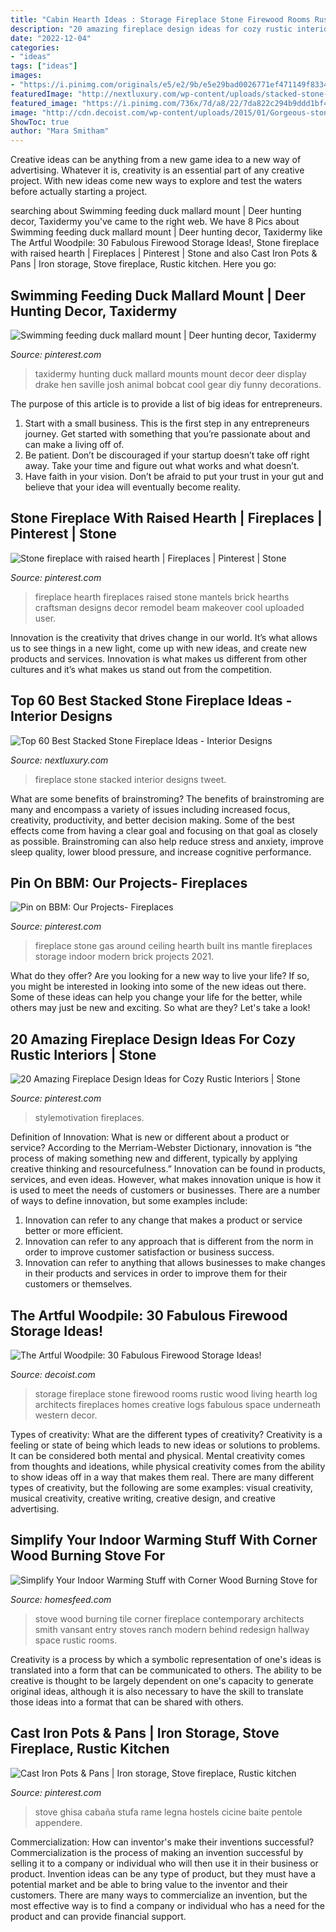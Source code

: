 ```yaml
---
title: "Cabin Hearth Ideas : Storage Fireplace Stone Firewood Rooms Rustic Wood Living Hearth Log Architects Fireplaces Homes Creative Logs Fabulous Space Underneath Western Decor"
description: "20 amazing fireplace design ideas for cozy rustic interiors"
date: "2022-12-04"
categories:
- "ideas"
tags: ["ideas"]
images:
- "https://i.pinimg.com/originals/e5/e2/9b/e5e29bad0026771ef471149f8334b10b.jpg"
featuredImage: "http://nextluxury.com/wp-content/uploads/stacked-stone-fireplace-interior-design.jpg"
featured_image: "https://i.pinimg.com/736x/7d/a8/22/7da822c294b9ddd1bf41ef7aa5c62b4d--fireplace-hearth-fireplace-stone.jpg"
image: "http://cdn.decoist.com/wp-content/uploads/2015/01/Gorgeous-stone-fireplace-with-storage-space-for-logs-underneath.jpg"
ShowToc: true
author: "Mara Smitham"
---
```



Creative ideas can be anything from a new game idea to a new way of advertising. Whatever it is, creativity is an essential part of any creative project. With new ideas come new ways to explore and test the waters before actually starting a project.

	

		
searching about Swimming feeding duck mallard mount | Deer hunting decor, Taxidermy you've came to the right web. We have 8 Pics about Swimming feeding duck mallard mount | Deer hunting decor, Taxidermy like The Artful Woodpile: 30 Fabulous Firewood Storage Ideas!, Stone fireplace with raised hearth | Fireplaces | Pinterest | Stone and also Cast Iron Pots &amp; Pans | Iron storage, Stove fireplace, Rustic kitchen. Here you go:
		
    
## Swimming Feeding Duck Mallard Mount | Deer Hunting Decor, Taxidermy

<img loading=lazy src="https://i.pinimg.com/736x/3d/69/db/3d69db82d4afe64a8bdccc0a66533957--mallard-ducks.jpg" onerror="this.onerror=null;this.src='https://tse2.mm.bing.net/th?id=OIP._hkAHb68ovC7-Mrr7KKK-AHaNK&amp;pid=15.1';" alt="Swimming feeding duck mallard mount | Deer hunting decor, Taxidermy">

_Source: pinterest.com_

>taxidermy hunting duck mallard mounts mount decor deer display drake hen saville josh animal bobcat cool gear diy funny decorations. 

	

The purpose of this article is to provide a list of big ideas for entrepreneurs.
1. Start with a small business. This is the first step in any entrepreneurs journey. Get started with something that you’re passionate about and can make a living off of.
2. Be patient. Don’t be discouraged if your startup doesn’t take off right away. Take your time and figure out what works and what doesn’t.
3. Have faith in your vision. Don’t be afraid to put your trust in your gut and believe that your idea will eventually become reality.

    
## Stone Fireplace With Raised Hearth | Fireplaces | Pinterest | Stone

<img loading=lazy src="https://s-media-cache-ak0.pinimg.com/736x/23/a4/0b/23a40bb311664f606f3d9e4f7c9b29b2--fireplace-hearth-fireplace-redo.jpg" onerror="this.onerror=null;this.src='https://tse2.mm.bing.net/th?id=OIP.OQ2rmV5g94ooy5_Il1F5tAHaJ4&amp;pid=15.1';" alt="Stone fireplace with raised hearth | Fireplaces | Pinterest | Stone">

_Source: pinterest.com_

>fireplace hearth fireplaces raised stone mantels brick hearths craftsman designs decor remodel beam makeover cool uploaded user. 

	

Innovation is the creativity that drives change in our world. It’s what allows us to see things in a new light, come up with new ideas, and create new products and services. Innovation is what makes us different from other cultures and it’s what makes us stand out from the competition.

    
## Top 60 Best Stacked Stone Fireplace Ideas - Interior Designs

<img loading=lazy src="http://nextluxury.com/wp-content/uploads/stacked-stone-fireplace-interior-design.jpg" onerror="this.onerror=null;this.src='https://tse3.mm.bing.net/th?id=OIP.6B5Z39t3ruDPz4FXe8SLfQAAAA&amp;pid=15.1';" alt="Top 60 Best Stacked Stone Fireplace Ideas - Interior Designs">

_Source: nextluxury.com_

>fireplace stone stacked interior designs tweet. 

	

What are some benefits of brainstroming?
The benefits of brainstroming are many and encompass a variety of issues including increased focus, creativity, productivity, and better decision making. Some of the best effects come from having a clear goal and focusing on that goal as closely as possible. Brainstroming can also help reduce stress and anxiety, improve sleep quality, lower blood pressure, and increase cognitive performance.

    
## Pin On BBM: Our Projects- Fireplaces

<img loading=lazy src="https://i.pinimg.com/736x/7d/a8/22/7da822c294b9ddd1bf41ef7aa5c62b4d--fireplace-hearth-fireplace-stone.jpg" onerror="this.onerror=null;this.src='https://tse4.mm.bing.net/th?id=OIP.VpTCpNDGDGIrlZ-sjF0KEAHaFj&amp;pid=15.1';" alt="Pin on BBM: Our Projects- Fireplaces">

_Source: pinterest.com_

>fireplace stone gas around ceiling hearth built ins mantle fireplaces storage indoor modern brick projects 2021. 

	

What do they offer?
Are you looking for a new way to live your life? If so, you might be interested in looking into some of the new ideas out there. Some of these ideas can help you change your life for the better, while others may just be new and exciting. So what are they? Let's take a look!

    
## 20 Amazing Fireplace Design Ideas For Cozy Rustic Interiors | Stone

<img loading=lazy src="https://i.pinimg.com/originals/e5/e2/9b/e5e29bad0026771ef471149f8334b10b.jpg" onerror="this.onerror=null;this.src='https://tse1.mm.bing.net/th?id=OIP.Iyf-6YIoekdztSQjgLPVNwAAAA&amp;pid=15.1';" alt="20 Amazing Fireplace Design Ideas for Cozy Rustic Interiors | Stone">

_Source: pinterest.com_

>stylemotivation fireplaces. 

	

Definition of Innovation: What is new or different about a product or service?
According to the Merriam-Webster Dictionary, innovation is “the process of making something new and different, typically by applying creative thinking and resourcefulness.” Innovation can be found in products, services, and even ideas. However, what makes innovation unique is how it is used to meet the needs of customers or businesses. There are a number of ways to define innovation, but some examples include: 
1. Innovation can refer to any change that makes a product or service better or more efficient.
2. Innovation can refer to any approach that is different from the norm in order to improve customer satisfaction or business success.
3. Innovation can refer to anything that allows businesses to make changes in their products and services in order to improve them for their customers or themselves.

    
## The Artful Woodpile: 30 Fabulous Firewood Storage Ideas!

<img loading=lazy src="http://cdn.decoist.com/wp-content/uploads/2015/01/Gorgeous-stone-fireplace-with-storage-space-for-logs-underneath.jpg" onerror="this.onerror=null;this.src='https://tse1.mm.bing.net/th?id=OIP.4FT5vgVP6SUNVD2UaVnktgHaFW&amp;pid=15.1';" alt="The Artful Woodpile: 30 Fabulous Firewood Storage Ideas!">

_Source: decoist.com_

>storage fireplace stone firewood rooms rustic wood living hearth log architects fireplaces homes creative logs fabulous space underneath western decor. 

	

Types of creativity: What are the different types of creativity?
Creativity is a feeling or state of being which leads to new ideas or solutions to problems. It can be considered both mental and physical. Mental creativity comes from thoughts and ideations, while physical creativity comes from the ability to show ideas off in a way that makes them real. There are many different types of creativity, but the following are some examples: visual creativity, musical creativity, creative writing, creative design, and creative advertising.

    
## Simplify Your Indoor Warming Stuff With Corner Wood Burning Stove For

<img loading=lazy src="https://homesfeed.com/wp-content/uploads/2015/08/stunning-and-luxurious-corner-wood-burning-stove-design-in-hallway-with-storage-and-runner-rug-with-brown-wall-accent-and-bulb-pendants.jpg" onerror="this.onerror=null;this.src='https://tse2.mm.bing.net/th?id=OIP.65uc2R1RLNzny1GZ7UbKqAHaLa&amp;pid=15.1';" alt="Simplify Your Indoor Warming Stuff with Corner Wood Burning Stove for">

_Source: homesfeed.com_

>stove wood burning tile corner fireplace contemporary architects smith vansant entry stoves ranch modern behind redesign hallway space rustic rooms. 

	

Creativity is a process by which a symbolic representation of one's ideas is translated into a form that can be communicated to others. The ability to be creative is thought to be largely dependent on one's capacity to generate original ideas, although it is also necessary to have the skill to translate those ideas into a format that can be shared with others.

    
## Cast Iron Pots &amp; Pans | Iron Storage, Stove Fireplace, Rustic Kitchen

<img loading=lazy src="https://i.pinimg.com/736x/06/1d/bf/061dbf822234399ccc6779a8c4212325.jpg" onerror="this.onerror=null;this.src='https://tse3.mm.bing.net/th?id=OIP.kcwozEQp3zjiRN_vPH4FGAHaJ4&amp;pid=15.1';" alt="Cast Iron Pots &amp; Pans | Iron storage, Stove fireplace, Rustic kitchen">

_Source: pinterest.com_

>stove ghisa cabaña stufa rame legna hostels cicine baite pentole appendere. 

	

Commercialization: How can inventor's make their inventions successful?
Commercialization is the process of making an invention successful by selling it to a company or individual who will then use it in their business or product. 
Invention ideas can be any type of product, but they must have a potential market and be able to bring value to the inventor and their customers. There are many ways to commercialize an invention, but the most effective way is to find a company or individual who has a need for the product and can provide financial support.

